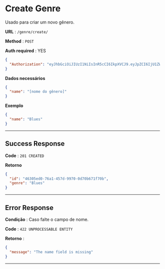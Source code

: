 # Create Genre

Usado para criar um novo gênero.

**URL** : `/genre/create/`

**Method** : `POST`

**Auth required** : YES

```json
{
  "Authorization": "eyJhbGciOiJIUzI1NiIsInR5cCI6IkpXVCJ9.eyJpZCI6IjU1ZWFhOTI4LWY2ZDctNDMwMi1iNGY5LWE5NWU1Y2E3ZTc5MyIsImlhdCI6MTYyNDEzMDE5MywiZXhwIjoxNjI0MjE2NTkzfQ.Cxh1y1LMcTqcj3MJ3qKPiy0wI2NffjrY5JMsTZtOq8o"
}
```

**Dados necessários**

```json
{
  "name": "[nome do gênero]"
}
```

**Exemplo**

```json
{
  "name": "Blues"
}
```

---

## Success Response

**Code** : `201 CREATED`

**Retorno**

```json
{
  "id": "46305ed0-76a1-457d-9970-0d70b671f70b",
  "genre": "Blues"
}
```

---

## Error Response

**Condição** : Caso falte o campo de nome.

**Code** : `422 UNPROCESSABLE ENTITY`

**Retorno** :

```json
{
  "message": "The name field is missing"
}
```

---

